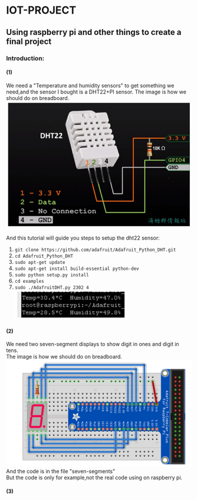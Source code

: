 # IOT-PROJECT
## Using raspberry pi and other things to create a final project
### Introduction:
#### (1)
We need a "Temperature and humidity sensors" to get something we need,and the sensor I bought is a DHT22+PI sensor.
The image is how we should do on breadboard.
![image](https://github.com/gary31136/IOT-PROJECT/blob/master/dht22.PNG?raw=true)<br>

And this tutorial will guide you steps to setup the dht22 sensor:<br>
1. `git clone https://github.com/adafruit/Adafruit_Python_DHT.git`<br>
2. `cd Adafruit_Python_DHT`<br>
3. `sudo apt-get update`<br>
4. `sudo apt-get install build-essential python-dev`<br>
5. `sudo python setup.py install`<br>
6. `cd examples`<br>
7. `sudo ./AdafruitDHT.py 2302 4`<br>
![image](https://github.com/gary31136/IOT-PROJECT/blob/master/dht22%20run.PNG?raw=true)<br>

#### (2)
We need two seven-segment displays to show digit in ones and digit in tens.<br>
The image is how we should do on breadboard.
![image](https://github.com/gary31136/IOT-PROJECT/blob/master/seven%20segment.PNG?raw=true)<br>
And the code is in the file "seven-segments"<br>
But the code is only for example,not the real code using on raspberry pi.<br>
#### (3)

